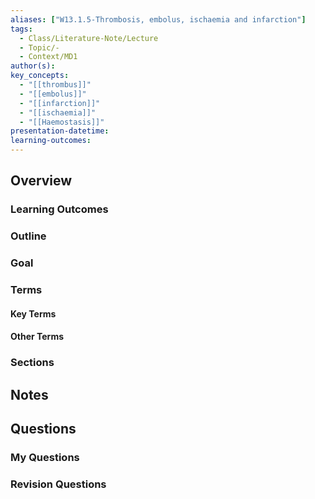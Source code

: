 ```yaml
---
aliases: ["W13.1.5-Thrombosis, embolus, ischaemia and infarction"]
tags:
  - Class/Literature-Note/Lecture
  - Topic/-
  - Context/MD1
author(s): 
key_concepts:
  - "[[thrombus]]"
  - "[[embolus]]"
  - "[[infarction]]"
  - "[[ischaemia]]"
  - "[[Haemostasis]]"
presentation-datetime: 
learning-outcomes:
---
```


## Overview
### Learning Outcomes

### Outline

### Goal

### Terms
#### Key Terms

#### Other Terms

### Sections


## Notes


## Questions

### My Questions
### Revision Questions




